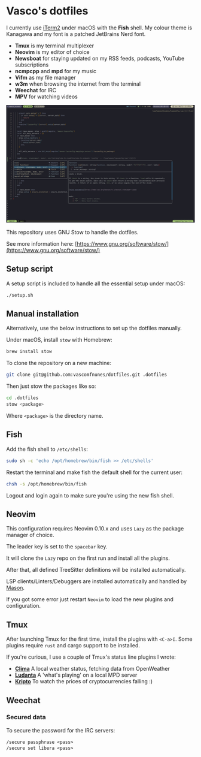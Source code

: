 # Vasco's dotfiles

I currently use [iTerm2](https://iterm2.com) under macOS with
the **Fish** shell. My colour theme is Kanagawa and my font is a
patched JetBrains Nerd font.

- **Tmux** is my terminal multiplexer
- **Neovim** is my editor of choice
- **Newsboat** for staying updated on my RSS feeds, podcasts, YouTube
  subscriptions
- **ncmpcpp** and **mpd** for my music
- **Vifm** as my file manager
- **w3m** when browsing the internet from the terminal
- **Weechat** for IRC
- **MPV** for watching videos

![./shot.png](shot.png)

This repository uses GNU Stow to handle the dotfiles.

See more information here:
[https://www.gnu.org/software/stow/](https://www.gnu.org/software/stow/)

## Setup script

A setup script is included to handle all the essential setup under macOS:

```bash
./setup.sh
```

## Manual installation

Alternatively, use the below instructions to set up the dotfiles manually.

Under macOS, install `stow` with Homebrew:

```bash
brew install stow
```

To clone the repository on a new machine:

```bash
git clone git@github.com:vascomfnunes/dotfiles.git .dotfiles
```

Then just stow the packages like so:

```bash
cd .dotfiles
stow <package>
```

Where `<package>` is the directory name.

## Fish

Add the fish shell to `/etc/shells`:

```bash
sudo sh -c 'echo /opt/homebrew/bin/fish >> /etc/shells'
```

Restart the terminal and make fish the default shell for the current user:

```bash
chsh -s /opt/homebrew/bin/fish
```

Logout and login again to make sure you're using the new fish shell.

## Neovim

This configuration requires Neovim 0.10.x and uses `Lazy` as the
package manager of choice.

The leader key is set to the `spacebar` key.

It will clone the `Lazy` repo on the first run and install all the plugins.

After that, all defined TreeSitter definitions will be
installed automatically.

LSP clients/Linters/Debuggers are installed automatically and handled by
[Mason](https://github.com/williamboman/mason.nvim).

If you got some error just restart `Neovim` to load the new plugins and
configuration.

## Tmux

After launching Tmux for the first time, install the plugins with `<C-a>I`. Some
plugins require `rust` and cargo support to be installed.

If you're curious, I use a couple of Tmux's status line plugins I wrote:

- **[Clima](https://github.com/vascomfnunes/tmux-clima)** A local weather
  status, fetching data from OpenWeather
- **[Ludanta](https://github.com/vascomfnunes/tmux-ludanta)** A 'what's playing' on a local MPD server
- **[Kripto](https://github.com/vascomfnunes/tmux-kripto)** To watch the prices
  of cryptocurrencies falling :)

## Weechat

### Secured data

To secure the password for the IRC servers:

```weechat
/secure passphrase <pass>
/secure set libera <pass>
```
